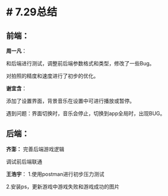 ﻿# # 7.29总结

## 前端：
**周一凡**：

和后端进行测试，调整前后端参数格式和类型，修改了一些Bug。

对拍照的精度和速度进行了初步的优化。

**谢宜含**：

添加了设置界面，背景音乐在设置中可进行播放或暂停。

遇到问题：界面切换时，音乐会停止，切换到app全局时，出现BUG。

## 后端：
**齐澎：**
完善后端游戏逻辑

调试前后端联通

**王浩宇**：
1.使用postman进行初步压力测试

2.安装ps，更新游戏中游戏失败和游戏成功的图片

